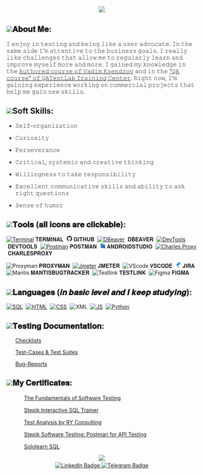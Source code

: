 <div align="center">
   <img src="https://media.giphy.com/media/kfHGi74wgwqtkX0c1u/giphy.gif" width=1000 heigh=1000>
 </div>
  <div align="left"> 
<p><h2><img src="https://cdn-icons-png.flaticon.com/128/3893/3893158.png" width=40 heigh=40>𝐀𝐛𝐨𝐮𝐭 𝐌𝐞:</h2></p>
<p>𝙸 𝚎𝚗𝚓𝚘𝚢 𝚒𝚗 𝚝𝚎𝚜𝚝𝚒𝚗𝚐 𝚊𝚗𝚍 𝚋𝚎𝚒𝚗𝚐 𝚕𝚒𝚔𝚎 𝚊 𝚞𝚜𝚎𝚛 𝚊𝚍𝚟𝚘𝚌𝚊𝚝𝚎. 𝙸𝚗 𝚝𝚑𝚎 𝚜𝚊𝚖𝚎 𝚜𝚒𝚍𝚎 𝙸'𝚖 𝚊𝚝𝚝𝚎𝚗𝚝𝚒𝚟𝚎 𝚝𝚘 𝚝𝚑𝚎 𝚋𝚞𝚜𝚒𝚗𝚎𝚜𝚜 𝚐𝚘𝚊𝚕𝚜. 𝙸 𝚛𝚎𝚊𝚕𝚕𝚢 𝚕𝚒𝚔𝚎 𝚌𝚑𝚊𝚕𝚕𝚎𝚗𝚐𝚎𝚜 𝚝𝚑𝚊𝚝 𝚊𝚕𝚕𝚘𝚠 𝚖𝚎 𝚝𝚘 𝚛𝚎𝚐𝚞𝚕𝚊𝚛𝚕𝚢 𝚕𝚎𝚊𝚛𝚗 𝚊𝚗𝚍 𝚒𝚖𝚙𝚛𝚘𝚟𝚎 𝚖𝚢𝚜𝚎𝚕𝚏 𝚖𝚘𝚛𝚎 𝚊𝚗𝚍 𝚖𝚘𝚛𝚎. 𝙸 𝚐𝚊𝚒𝚗𝚎𝚍 𝚖𝚢 𝚔𝚗𝚘𝚠𝚕𝚎𝚍𝚐𝚎 𝚒𝚗 𝚝𝚑𝚎 <a href="https://ksendzov.com">𝙰𝚞𝚝𝚑𝚘𝚛𝚎𝚍 𝚌𝚘𝚞𝚛𝚜𝚎 𝚘𝚏 𝚅𝚊𝚍𝚒𝚖 𝙺𝚜𝚎𝚗𝚍𝚣𝚘𝚟</a> 𝚊𝚗𝚍 𝚒𝚗 𝚝𝚑𝚎 <a href="https://qatestlab.com/?utm_source=google_gmb&utm_medium=map&utm_campaign=google_my_business">"𝚀𝙰 𝚌𝚘𝚞𝚛𝚜𝚎" 𝚘𝚏 𝚀𝙰𝚃𝚎𝚜𝚝𝙻𝚊𝚋 𝚃𝚛𝚊𝚒𝚗𝚒𝚗𝚐 𝙲𝚎𝚗𝚝𝚎𝚛</a>. 
𝚁𝚒𝚐𝚑𝚝 𝚗𝚘𝚠, 𝙸'𝚖 𝚐𝚊𝚒𝚗𝚒𝚗𝚐 𝚎𝚡𝚙𝚎𝚛𝚒𝚎𝚗𝚌𝚎 𝚠𝚘𝚛𝚔𝚒𝚗𝚐 𝚘𝚗 𝚌𝚘𝚖𝚖𝚎𝚛𝚌𝚒𝚊𝚕 𝚙𝚛𝚘𝚓𝚎𝚌𝚝𝚜 𝚝𝚑𝚊𝚝 𝚑𝚎𝚕𝚙 𝚖𝚎 𝚐𝚊𝚒𝚗 𝚗𝚎𝚠 𝚜𝚔𝚒𝚕𝚕𝚜.</p>   
 </div>  
 
 <div align="left">
 <p><h2><img src="https://cdn-icons-png.flaticon.com/128/2631/2631384.png" width=40 heigh=40>Soft Skills:</h2></p> 
   <ul>
      <li><p align="left">𝚂𝚎𝚕𝚏-𝚘𝚛𝚐𝚊𝚗𝚒𝚣𝚊𝚝𝚒𝚘𝚗</p></li>
      <li><p align="left">𝙲𝚞𝚛𝚒𝚘𝚜𝚒𝚝𝚢</p></li>
      <li><p align="left">𝙿𝚎𝚛𝚜𝚎𝚟𝚎𝚛𝚊𝚗𝚌𝚎</p></li>
      <li><p align="left">𝙲𝚛𝚒𝚝𝚒𝚌𝚊𝚕, 𝚜𝚢𝚜𝚝𝚎𝚖𝚒𝚌 𝚊𝚗𝚍 𝚌𝚛𝚎𝚊𝚝𝚒𝚟𝚎 𝚝𝚑𝚒𝚗𝚔𝚒𝚗𝚐</p></li>
      <li><p align="left">𝚆𝚒𝚕𝚕𝚒𝚗𝚐𝚗𝚎𝚜𝚜 𝚝𝚘 𝚝𝚊𝚔𝚎 𝚛𝚎𝚜𝚙𝚘𝚗𝚜𝚒𝚋𝚒𝚕𝚒𝚝𝚢</p></li>
      <li><p align="left">𝙴𝚡𝚌𝚎𝚕𝚕𝚎𝚗𝚝 𝚌𝚘𝚖𝚖𝚞𝚗𝚒𝚌𝚊𝚝𝚒𝚟𝚎 𝚜𝚔𝚒𝚕𝚕𝚜 𝚊𝚗𝚍 𝚊𝚋𝚒𝚕𝚒𝚝𝚢 𝚝𝚘 𝚊𝚜𝚔 𝚛𝚒𝚐𝚑𝚝 𝚚𝚞𝚎𝚜𝚝𝚒𝚘𝚗𝚜</p></li>
      <li><p align="left">𝚂𝚎𝚗𝚜𝚎 𝚘𝚏 𝚑𝚞𝚖𝚘𝚛</p></li>
   </div>
  <div align="left">
   <p align="left"><h2><img src="https://cdn-icons-png.flaticon.com/128/1589/1589641.png" width=40 heigh=40>𝐓𝐨𝐨𝐥𝐬 (𝐚𝐥𝐥 𝐢𝐜𝐨𝐧𝐬 𝐚𝐫𝐞 𝐜𝐥𝐢𝐜𝐤𝐚𝐛𝐥𝐞):</h2></p>
 
  <a href="https://github.com/JuliyaVo/Terminal">
     <img src="https://upload.wikimedia.org/wikipedia/commons/thumb/6/6f/Octicons-terminal.svg/1050px-Octicons-terminal.svg.png" title="Terminal" alt="Terminal" width="15" height="15"/><a>&nbsp;𝐓𝐄𝐑𝐌𝐈𝐍𝐀𝐋&nbsp;
   <a href="https://github.com/JuliyaVo/GitHub">
     <img src="https://github.com/devicons/devicon/blob/master/icons/github/github-original.svg" title="Github" alt="Github" width="15" height="15"/></a>&nbsp;𝐆𝐈𝐓𝐇𝐔𝐁&nbsp;
 <a href="https://github.com/JuliyaVo/SQL/tree/main/Ksendzov_SQL_HW">
     <img src="https://upload.wikimedia.org/wikipedia/commons/b/b5/DBeaver_logo.svg" title="DBeaver" alt="DBeaver" width="20" height="15"/></a> 
  &nbsp;𝐃𝐁𝐄𝐀𝐕𝐄𝐑&nbsp;                                                                                                                               
  <a href="https://github.com/JuliyaVo/DevTools">
     <img src="https://static-00.iconduck.com/assets.00/browser-chrome-icon-512x512-5jzefwp3.png" title="DevTools" alt="DevTools" width="15" height="15"/></a>&nbsp;𝐃𝐄𝐕𝐓𝐎𝐎𝐋𝐒&nbsp;
<a href="https://github.com/JuliyaVo/Postman">
   <img src="https://cdn.worldvectorlogo.com/logos/postman.svg" title="Postman" alt="Postman" width="20" height="15"/></a>&nbsp;𝐏𝐎𝐒𝐓𝐌𝐀𝐍&nbsp;
<a href="https://github.com/JuliyaVo/Mobile_Testing">
   <img src="https://github.com/devicons/devicon/blob/master/icons/androidstudio/androidstudio-original.svg" title="Androidstudio" alt="Androidstudio" width="15" height="15"/></a>&nbsp;𝐀𝐍𝐃𝐑𝐎𝐈𝐃𝐒𝐓𝐔𝐃𝐈𝐎&nbsp;
<a href="https://github.com/JuliyaVo/Mobile_Testing">
<a href="https://github.com/JuliyaVo/CharlesProxy">
   <img src="https://user-images.githubusercontent.com/15472/41327135-e4bf090c-6eca-11e8-9b76-032e8e2b0707.png" title="Charles Proxy" alt="Charles Proxy" width="15" height="15"/></a>&nbsp;𝐂𝐇𝐀𝐑𝐋𝐄𝐒𝐏𝐑𝐎𝐗𝐘&nbsp;
  <p><img src="https://www.saashub.com/images/app/service_logos/106/2b4fce269616/large.png?1574388781" title="Proxyman" alt="Proxyman" width="15" height="15"/></a>&nbsp;𝐏𝐑𝐎𝐗𝐘𝐌𝐀𝐍&nbsp;
  <a href="https://github.com/JuliyaVo/Jmeter">
   <img src="https://jmeter.apache.org/images/jmeter_square.svg" title="Jmeter" alt="Jmeter" width="15" height="30"/></a>&nbsp;𝐉𝐌𝐄𝐓𝐄𝐑&nbsp;
   <img src="https://upload.wikimedia.org/wikipedia/commons/thumb/9/9a/Visual_Studio_Code_1.35_icon.svg/2048px-Visual_Studio_Code_1.35_icon.svg.png" title="VScode" alt="VScode" width="15" height="10"/>&nbsp;𝐕𝐒𝐂𝐎𝐃𝐄&nbsp;
 <img src="https://github.com/devicons/devicon/blob/master/icons/jira/jira-original-wordmark.svg" title="Jira" alt="Jira" width="15" height="15"/>&nbsp;𝐉𝐈𝐑𝐀&nbsp;
  <img src="https://encrypted-tbn0.gstatic.com/images?q=tbn:ANd9GcSD3rcitUXg4lx4ivohuulnKK6rebzhtS-nMnK02xcs0Jgf8u4Ou-7ZMGx1mHyRAzqS7k0&usqp=CAU" title="Mantis" alt="Mantis" width="15" height="15"/>&nbsp;𝐌𝐀𝐍𝐓𝐈𝐒𝐁𝐔𝐆𝐓𝐑𝐀𝐂𝐊𝐄𝐑&nbsp;
  <img src="http://www.testingtoolsguide.net/wp-content/uploads/2016/11/testlink-logo.png" title="Testlink" alt="Testlink" width="15" height="15"/>&nbsp;𝐓𝐄𝐒𝐓𝐋𝐈𝐍𝐊&nbsp;
  <img src="https://cdn-icons-png.flaticon.com/512/5968/5968704.png" title="Figma" alt="Figma" width="15" height="15"/>&nbsp;𝐅𝐈𝐆𝐌𝐀</p>
   </div>
<div align="left">
<p><h2><img src="https://cdn-icons-png.flaticon.com/128/2620/2620900.png" width=35 heigh=35>𝐋𝐚𝐧𝐠𝐮𝐚𝐠𝐞𝐬 (𝒊𝒏 𝒃𝒂𝒔𝒊𝒄 𝒍𝒆𝒗𝒆𝒍 𝒂𝒏𝒅 𝑰 𝒌𝒆𝒆𝒑 𝒔𝒕𝒖𝒅𝒚𝒊𝒏𝒈):</h2></p>
<a href="https://github.com/JuliyaVo/SQL">
   <img src="https://cdn-icons-png.flaticon.com/128/4248/4248443.png" title="SQL" alt="SQL" width="30" height="30"/></a>&nbsp;
   <a href="https://github.com/JuliyaVo/HTML_CSS">
    <img src="https://upload.wikimedia.org/wikipedia/commons/thumb/6/61/HTML5_logo_and_wordmark.svg/2048px-HTML5_logo_and_wordmark.svg.png" title="HTML" alt="HTML" width="30" height="30"/></a>&nbsp;
   <a href="https://github.com/JuliyaVo/HTML_CSS">
   <img src="https://upload.wikimedia.org/wikipedia/commons/thumb/d/d5/CSS3_logo_and_wordmark.svg/726px-CSS3_logo_and_wordmark.svg.png?20160530175649" title="CSS" alt="CSS" width="30" height="30"/></a>&nbsp;
   <img src="https://upload.wikimedia.org/wikipedia/commons/thumb/e/e6/Text-xml.svg/1308px-Text-xml.svg.png?20120910211350" title="XML" alt="XML" width="30" height="30"/></a>&nbsp;
    <a href= "https://github.com/JuliyaVo/JavaScript">
   <img src="https://upload.wikimedia.org/wikipedia/commons/thumb/d/d4/Javascript-shield.svg/794px-Javascript-shield.svg.png?20180912181046" title="JS" alt="JS" width="30" height="30"/></a>&nbsp;
   <a href= "https://github.com/JuliyaVo/Python">
   <img src="https://upload.wikimedia.org/wikipedia/commons/thumb/c/c3/Python-logo-notext.svg/230px-Python-logo-notext.svg.png?20220821155029" title="Python" alt="Python" width="30" height="30"/></a>&nbsp;
   </div>
   <div align="left">
   <div align="left">
<p><h2><img src="https://cdn-icons-png.flaticon.com/512/1548/1548205.png" width=40 heigh=40>𝐓𝐞𝐬𝐭𝐢𝐧𝐠 𝐃𝐨𝐜𝐮𝐦𝐞𝐧𝐭𝐚𝐭𝐢𝐨𝐧:</h2></p>
   <ol>
   <p><a href="https://github.com/JuliyaVo/Test_Documentation/blob/main/TestCases_CheckLists_TestSuits.md">Checklists</a></p>
   <p><a href="https://github.com/JuliyaVo/Test_Documentation/blob/main/TestCases_CheckLists_TestSuits.md">Test-Cases & Test Suites</a></p>
   <p><a href="https://github.com/JuliyaVo/Test_Documentation/blob/main/Bug_reports.md">Bug-Reports</a></p>
   </ol> 
   </a>
   </div>
<p><h2><img src="https://cdn-icons-png.flaticon.com/128/610/610333.png" width=40 heigh=40>𝐌𝐲 𝐂𝐞𝐫𝐭𝐢𝐟𝐢𝐜𝐚𝐭𝐞𝐬:</h2></p>
   <ol>
   <p>
      <img src="https://cdn-icons-png.flaticon.com/512/3649/3649497.png" width="15" height="15"/></a>&nbsp;
      <a href="https://drive.google.com/file/d/1OtILskrql3RL_eJQykMZOVTvObUlME5k/view">The Fundamentals of Software Testing</a></p>
   <p>
   <img src="https://cdn-icons-png.flaticon.com/512/3649/3649497.png" width="15" height="15"/></a>&nbsp;
   <a href="https://drive.google.com/file/d/1wx5PsMySZb3SK1b6U-oAAs6A3HqkQe6Q/view?usp=sharing">Stepik Interactive SQL Trainer</a></p>
   <p>
   <img src="https://cdn-icons-png.flaticon.com/512/3649/3649497.png" width="15" height="15"/></a>&nbsp;
   <a href="https://drive.google.com/file/d/1_cLbR3JHAO673YsgEMEFX7dY0qDXjvRZ/view?usp=share_link">Test Analysis by RY Consulting</a></p>
   <p>
   <img src="https://cdn-icons-png.flaticon.com/512/3649/3649497.png" width="15" height="15"/></a>&nbsp;
   <a href="https://drive.google.com/file/d/1Y4qsSUlkBZq0K3QQ8NMmatbweqUVDYFb/view?usp=sharing">Stepik Software Testing: Postman for API Testing</a></p>
   <p>
   <img src="https://cdn-icons-png.flaticon.com/512/3649/3649497.png" width="15" height="15"/></a>&nbsp;
   <a href="https://drive.google.com/file/d/10thO2p9192LFTsj0oDTFP0WN5TbsTAsS/view?usp=sharing">Sololearn SQL</a></p>
   </ol> 
   </a>
   </div>
   <div id="header" align="center">
  <img src="https://media.giphy.com/media/Y34jqOCXhgEsqRLULa/giphy.gif" width="100"/>
 </div>
 
   <div id="badges" align="center">
  <a href="https://www.linkedin.com/in/julia-vo">
   <img src="https://img.shields.io/badge/LinkedIn-blue?style=for-the-badge&logo=linkedin&logoColor=white" alt="LinkedIn Badge"/>
  </a>
   <a href="https://t.me/lyoka_vo">
   <img src="https://img.shields.io/badge/Telegram-blue?style=for-the-badge&logo=telegram&logoColor=white" alt="Telegram Badge"/>
  </a>
   </div>
   
  <div id="badges" align="center">
   <a href="https://komarev.com/ghpvc/?username=JuliyaVo">
     <img src="https://komarev.com/ghpvc/?username=JuliyaVo&style=flat-square&color=blue" alt=""/>
      </a>
 </div>
   
   
   
   
   
   
   
   
  
  
  
  
  
  
   
   
   
   
   
   
   
  
  
  
  
  
 
 
 
 
 






